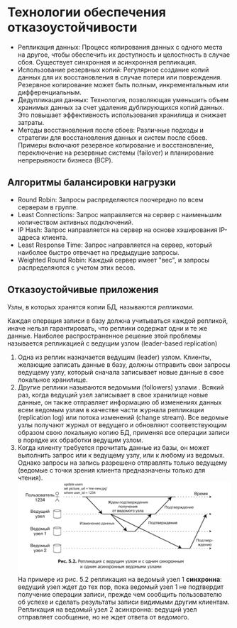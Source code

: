 # Технологии обеспечения отказоустойчивости
- Репликация данных: Процесс копирования данных с одного места на другое, чтобы обеспечить их доступность и целостность в случае сбоя. Существует синхронная и асинхронная репликация.
- Использование резервных копий: Регулярное создание копий данных для их восстановления в случае потери или повреждения. Резервное копирование может быть полным, инкрементальным или дифференциальным.
- Дедупликация данных: Технология, позволяющая уменьшить объем хранимых данных за счет удаления дублирующихся копий данных. Это повышает эффективность использования хранилища и снижает затраты.
- Методы восстановления после сбоев: Различные подходы и стратегии для восстановления данных и систем после сбоев. Примеры включают резервное копирование и восстановление, переключение на резервные системы (failover) и планирование непрерывности бизнеса (BCP).

## Алгоритмы балансировки нагрузки
- Round Robin: Запросы распределяются поочередно по всем серверам в группе.
- Least Connections: Запрос направляется на сервер с наименьшим количеством активных подключений.
- IP Hash: Запрос направляется на сервер на основе хэширования IP-адреса клиента.
- Least Response Time: Запрос направляется на сервер, который наиболее быстро отвечает на предыдущие запросы.
- Weighted Round Robin: Каждый сервер имеет "вес", и запросы распределяются с учетом этих весов.

## Отказоустойчивые приложения
Узлы, в которых хранятся копии БД, называются _репликами_.

Каждая операция записи в базу должна учитываться каждой репликой, иначе нельзя гарантировать, что реплики содержат одни и те же данные. Наиболее распространенное решение этой проблемы называется репликацией с ведущим узлом (leader-based replication)

1. Одна из реплик назначается ведущим (leader) узлом. Клиенты, желающие записать данные в базу, должны отправить свои запросы ведущему узлу, который сначала записывает новые данные в свое локальное хранилище.
2. Другие реплики называются ведомыми (followers) узлами . Всякий раз, когда ведущий узел записывает в свое хранилище новые данные, он также отправляет информацию об изменениях данных всем ведомым узлам в качестве части журнала репликации (replication log) или потока изменений (change stream). Все ведомые узлы получают журнал от ведущего и обновляют соответствующим образом свою локальную копию БД, применяя все операции записи в порядке их обработки ведущим узлом.
3.  Когда клиенту требуется прочитать данные из базы, он может выполнить запрос или к ведущему узлу, или к любому из ведомых. Однако запросы на запись разрешено отправлять только ведущему (ведомые с точки зрения клиента предназначены только для чтения).
![synchronous and asynchronous interaction](imgs/SAAinteraction.png)
На примере из рис. 5.2 репликация на ведомый узел 1 __синхронна__: ведущий узел ждет до тех пор, пока ведомый узел 1 не подтвердит получение операции записи, прежде чем сообщить пользователю об успехе и сделать результаты записи видимыми другим клиентам. Репликация на ведомый узел 2 асинхронна: ведущий узел отправляет сообщение, но не ждет ответа от ведомого. 
